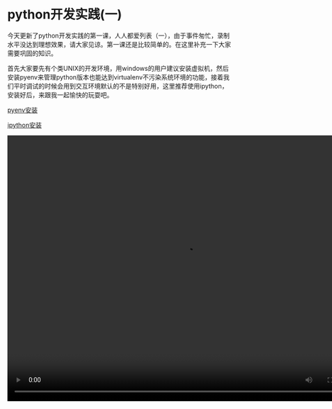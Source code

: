# python开发实践(一)


今天更新了python开发实践的第一课，人人都爱列表（一），由于事件匆忙，录制水平没达到理想效果，请大家见谅。第一课还是比较简单的。在这里补充一下大家需要巩固的知识。

首先大家要先有个类UNIX的开发环境，用windows的用户建议安装虚拟机，然后安装pyenv来管理python版本也能达到virtualenv不污染系统环境的功能，接着我们平时调试的时候会用到交互环境默认的不是特别好用，这里推荐使用ipython，安装好后，来跟我一起愉快的玩耍吧。

[pyenv安装](http://opslinux.com/python-pyenv.html)

[ipython安装](http://opslinux.com/install_ipython.html)

<video width="800" height="600" controls="controls"><source src="movie.ogg" type="video/ogg" /><source src="http://opslinux.qiniudn.com/1.%E4%BA%BA%E4%BA%BA%E9%83%BD%E7%88%B1%E5%88%97%E8%A1%A8(%E4%B8%80)low.mp4" type="video/mp4" />Your browser does not support the video tag.</video>

